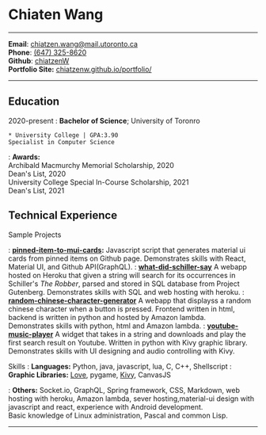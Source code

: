 Chiaten Wang
===========================================================
<hr/>

**Email**:          [chiatzen.wang@mail.utoronto.ca](mailto:chiatzen.wang@mail.utoronto.ca)  
**Phone**:          [(647) 325-8620](tel:+quit:+1+647+325+8620)    
**Github**:         [chiatzenW](https://github.com/ChiatzenW)   
**Portfolio Site:** [ chiatzenw.github.io/portfolio/](chiatzenw.github.io/portfolio/)
<hr/>

Education
-------

2020-present
:   **Bachelor of Science**; University of Toronro

    * University College | GPA:3.90  
    Specialist in Computer Science
: **Awards:**   
     Archibald Macmurchy Memorial Scholarship, 2020  
     Dean's List, 2020  
     University College Special In-Course Scholarship, 2021  
     Dean's List, 2021  

Technical Experience
--------------------

Sample Projects

:   **[pinned-item-to-mui-cards](https://github.com/ChiatzenW/pinnedItems_to_mui_cards):**
Javascript script that generates  material ui cards from pinned items on Github page. 
Demonstrates skills with React, Material UI, and Github API(GraphQL).
:  **[what-did-schiller-say](https://github.com/ChiatzenW/what-did-schiller-say)**
     A webapp hosted on Heroku that given a string will search for its occurrences in Schiller's *The Robber*, parsed and stored in SQL database from Project Gutenberg. 
     Demonstrates skills with SQL and web hosting with heroku.
:  **[random-chinese-character-generator](https://github.com/ChiatzenW/random-chinese-character-generater)**
    A webapp that displayss a random chinese character when a button is pressed. Frontend written in html, backend is written in python and hosted by Amazon lambda.   
    Demonstrates skills with python, html and Amazon lambda.
: **[youtube-music-player](https://github.com/ChiatzenW/Youtube-music-player)**
    A widget that takes in a string and downloads and play the first search result on Youtube. Written in python with Kivy graphic library.  
    Demonstrates skills with UI designing and audio controlling with Kivy.

    



Skills
:   **Languages:** 
    Python, java, javascript, lua, C, C++, Shellscript
:   **Graphic Libraries:**
    [Love](https://love2d.org/), pygame, [Kivy](https://kivy.org/#home), CanvasJS 

:   **Others:**
    Socket.io, GraphQL, Spring framework, CSS, Markdown, web hosting with heroku, Amazon lambda, sever hosting,material-ui design with javascript and react, experience with Android development.  
    Basic knowledge of Linux administration, Pascal and common Lisp.



----
